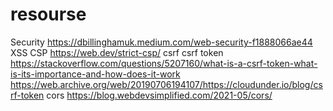# resourse

Security
https://dbillinghamuk.medium.com/web-security-f1888066ae44
XSS
CSP
https://web.dev/strict-csp/
csrf
csrf token
https://stackoverflow.com/questions/5207160/what-is-a-csrf-token-what-is-its-importance-and-how-does-it-work
https://web.archive.org/web/20190706194107/https://cloudunder.io/blog/csrf-token
cors
https://blog.webdevsimplified.com/2021-05/cors/


